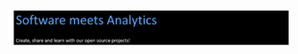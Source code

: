 
<img src="https://github.com/scionexus/.github/blob/main/profile/intro.png" alt="Scionexus Open Source Projects" style="max-width: 100%;">


